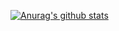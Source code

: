 [![Anurag's github stats](https://github-readme-stats.vercel.app/api?username=phaesoo)](https://github.com/anuraghazra/github-readme-stats)
